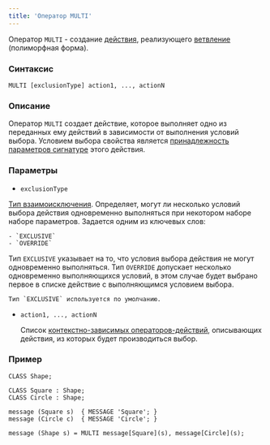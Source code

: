 ```yaml
---
title: 'Оператор MULTI'
---
```


Оператор `MULTI` - создание [действия](Actions.md), реализующего [ветвление](Branching_CASE_IF_MULTI.md#poly) (полиморфная форма).

### Синтаксис

```
MULTI [exclusionType] action1, ..., actionN 
```

### Описание

Оператор `MULTI` создает действие, которое выполняет одно из переданных ему действий в зависимости от выполнения условий выбора. Условием выбора свойства является [принадлежность параметров сигнатуре](ISCLASS_operator.md) этого действия. 

### Параметры

- `exclusionType`

[Тип взаимоисключения](Branching_CASE_IF_MULTI.md#exclusive). Определяет, могут ли несколько условий выбора действия одновременно выполняться при некотором наборе наборе параметров. Задается одним из ключевых слов:

```
- `EXCLUSIVE`
- `OVERRIDE`
```

  Тип `EXCLUSIVE` указывает на то, что условия выбора действия не могут одновременно выполняться. Тип `OVERRIDE` допускает несколько одновременно выполняющихся условий, в этом случае будет выбрано первое в списке действие с выполняющимся условием выбора. 

```
Тип `EXCLUSIVE` используется по умолчанию.
```

- `action1, ..., actionN`

    Список [контекстно-зависимых операторов-действий](Action_operators.md#contextdependent), описывающих действия, из которых будет производиться выбор.

### Пример

```lsf
CLASS Shape;

CLASS Square : Shape;
CLASS Circle : Shape;

message (Square s)  { MESSAGE 'Square'; }
message (Circle c)  { MESSAGE 'Circle'; }

message (Shape s) = MULTI message[Square](s), message[Circle](s);
```
